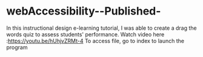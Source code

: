 # webAccessibility--Published-
In this instructional design e-learning tutorial, I was able to create a drag the words quiz to assess students' performance.
Watch video here :https://youtu.be/hUhjvZRMt-4
To access file, go to index to launch the program
